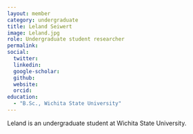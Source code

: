 ```yaml
---
layout: member
category: undergraduate
title: Leland Seiwert
image: Leland.jpg
role: Undergraduate student researcher
permalink: 
social:
  twitter:
  linkedin: 
  google-scholar: 
  github:
  website:
  orcid:
education:
  - "B.Sc., Wichita State University"
---
```


Leland is an undergraduate student at Wichita State University.